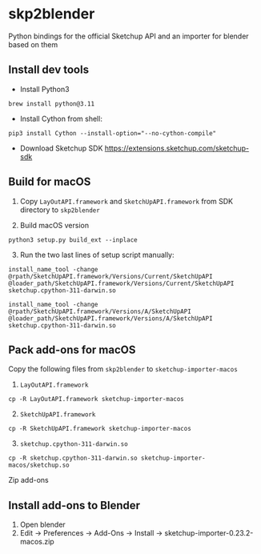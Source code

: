 # skp2blender

Python bindings for the official Sketchup API and an importer for blender based on them

## Install dev tools

- Install Python3 

```shell
brew install python@3.11
```

- Install Cython from shell: 

```shell
pip3 install Cython --install-option="--no-cython-compile"
```

- Download Sketchup SDK https://extensions.sketchup.com/sketchup-sdk

## Build for macOS

1. Copy `LayOutAPI.framework` and `SketchUpAPI.framework` from SDK directory to `skp2blender`

2. Build macOS version

```shell 
python3 setup.py build_ext --inplace
```

3. Run the two last lines of setup script manually: 

```shell
install_name_tool -change @rpath/SketchUpAPI.framework/Versions/Current/SketchUpAPI @loader_path/SketchUpAPI.framework/Versions/Current/SketchUpAPI sketchup.cpython-311-darwin.so 
```

```shell
install_name_tool -change @rpath/SketchUpAPI.framework/Versions/A/SketchUpAPI @loader_path/SketchUpAPI.framework/Versions/A/SketchUpAPI sketchup.cpython-311-darwin.so
```

## Pack add-ons for macOS

Copy the following files from `skp2blender` to `sketchup-importer-macos`

1. `LayOutAPI.framework` 

```shell
cp -R LayOutAPI.framework sketchup-importer-macos
```

2. `SketchUpAPI.framework` 

```shell
cp -R SketchUpAPI.framework sketchup-importer-macos
```

3. `sketchup.cpython-311-darwin.so`

```shell
cp -R sketchup.cpython-311-darwin.so sketchup-importer-macos/sketchup.so
```

Zip add-ons

## Install add-ons to Blender

1. Open blender
2. Edit -> Preferences -> Add-Ons -> Install -> sketchup-importer-0.23.2-macos.zip

